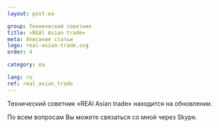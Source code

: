 ```yaml
---
layout: post-ea

group: Технический советник
title: «REAl Asian trade»
meta: Описание статьи
logo: real-asian-trade.svg
order: 4

category: ea

lang: ru
ref: real_asian_trade
---
```


Технический советник «REAl Asian trade» находится на обновлении.

По всем вопросам Вы можете связаться со мной через Skype.

